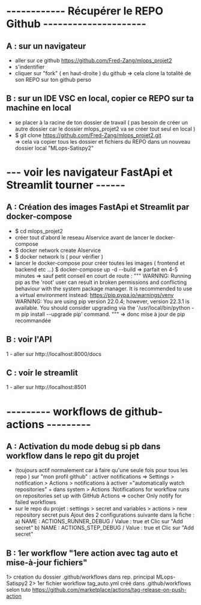 # ------------ Récupérer le REPO Github --------------------- #

## A : sur un navigateur
 - aller sur ce github https://github.com/Fred-Zang/mlops_projet2
 - s'indentifier 
 - cliquer sur "fork" ( en haut-droite ) du github 
    => cela clone la totalité de son REPO sur ton github perso

## B : sur un IDE VSC en local, copier ce REPO sur ta machine en local
 - se placer à la racine de ton dossier de travail ( pas besoin de créer un autre dossier car le dossier mlops_projet2 va se créer tout seul en local )
 - $ git clone https://github.com/Fred-Zang/mlops_projet2.git  
    => cela va copier tous les dossier et fichiers du REPO dans un nouveau dossier local "MLops-Satispy2"

# --- voir les navigateur FastApi et Streamlit tourner ------ #
## A : Création des images FastApi et Streamlit par docker-compose
 - $ cd mlops_projet2
 - créer tout d'abord le reseau AIservice avant de lancer le docker-compose    
 - $ docker network create AIservice
 - $ docker network ls   ( pour vérifier )
 - lancer le docker-compose pour créer toutes les images ( frontend et backend etc ...)
    $ docker-compose up -d --build
    => parfait en 4-5 minutes
    => sauf petit conseil en court de route :
    """ WARNING: Running pip as the 'root' user can result in broken permissions and conflicting behaviour with the system package manager. 
    It is recommended to use a virtual environment instead: https://pip.pypa.io/warnings/venv
    WARNING: You are using pip version 22.0.4; however, version 22.3.1 is available.
    You should consider upgrading via the '/usr/local/bin/python -m pip install --upgrade pip' command. """
    => donc mise à jour de pip recommandée

## B : voir l'API
1 - aller sur http://localhost:8000/docs

## C :  voir le streamlit
1 - aller sur http://localhost:8501


# --------- workflows de github-actions --------- #
## A : Activation du mode debug si pb dans workflow dans le repo git du projet
* (toujours actif normalement car à faire qu'une seule fois pour tous les repo )
sur "mon profil github" : activer notifications  => Settings > notification > Actions > notifications à activer ="automatically watch repositories" + dans system > Actions :Notifications for workflow runs on repositories set up with GitHub Actions => cocher Only notify for failed workflows
* sur le repo du projet : settings > secret and variables > actions > new repository secret
puis  Ajout des 2 configurations suivante dans la fiche : 
a) NAME : ACTIONS_RUNNER_DEBUG  / Value : true  et Clic sur "Add secret"
b) NAME : ACTIONS_STEP_DEBUG  / Value : true  et Clic sur "Add secret"


## B : 1er workflow "1ere action avec tag auto et mise-à-jour fichiers"
1> création du dossier .github/workflows dans rep. principal MLops-Satispy2
2> 1er fichier workflow tag_auto.yml créé dans .github/workflows selon tuto https://github.com/marketplace/actions/tag-release-on-push-action








